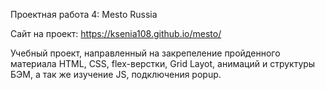 Проектная работа 4: Mesto Russia

Сайт на проект: https://ksenia108.github.io/mesto/

Учебный проект, направленный на закрепеление пройденного материала HTML, CSS, flex-верстки, Grid Layot, анимаций и структуры БЭМ, а так же изучение JS, подключения popup.
